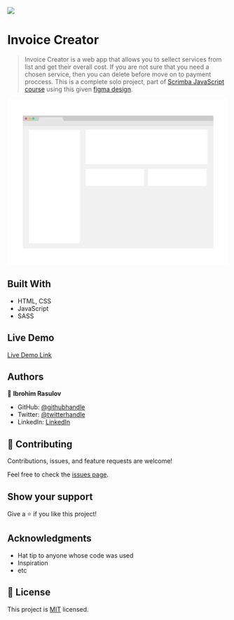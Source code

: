 ![](https://img.shields.io/badge/Microverse-blueviolet)

# Invoice Creator

> Invoice Creator is a web app that allows you to sellect services from list and get their overall cost. If you are not sure that you need a chosen service, then you can delete before move on to payment proccess. This is a complete solo project, part of [Scrimba JavaScript course](https://scrimba.com/learn/learnjavascript) using this given [figma design](https://www.figma.com/file/roUn8DT7zHTI9tcL2JXNZG/Invoice-Generator?node-id=0%3A1).

![App preview](./assets/app_screenshot.png)

## Built With

- HTML, CSS
- JavaScript
- SASS

## Live Demo

[Live Demo Link](https://ibrohimrasulov.github.io/Invoice-creator/)

## Authors

👤 **Ibrohim Rasulov**

- GitHub: [@githubhandle](https://github.com/githubhandle)
- Twitter: [@twitterhandle](https://twitter.com/twitterhandle)
- LinkedIn: [LinkedIn](https://linkedin.com/in/linkedinhandle)

## 🤝 Contributing

Contributions, issues, and feature requests are welcome!

Feel free to check the [issues page](../../issues/).

## Show your support

Give a ⭐️ if you like this project!

## Acknowledgments

- Hat tip to anyone whose code was used
- Inspiration
- etc

## 📝 License

This project is [MIT](./MIT.md) licensed.
